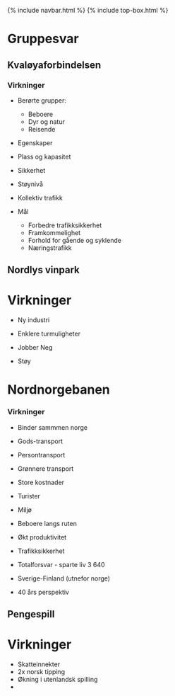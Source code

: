 {% include navbar.html %}  {% include top-box.html %} 

# Gruppesvar

## Kvaløyaforbindelsen

### Virkninger
* Berørte grupper:
  * Beboere
  * Dyr og natur
  * Reisende

*  Egenskaper
  * Plass og kapasitet
  * Sikkerhet
  * Støynivå
  * Kollektiv trafikk

* Mål
  * Forbedre trafikksikkerhet
  * Framkommelighet
  * Forhold for gående og syklende
  * Næringstrafikk
 
## Nordlys vinpark
# Virkninger
* Ny industri
* Enklere turmuligheter
* Jobber
  Neg

* Støy

# Nordnorgebanen
### Virkninger
* Binder sammmen norge
* Gods-transport
* Persontransport
* Grønnere transport
* Store kostnader
* Turister
* Miljø
* Beboere langs ruten

* Økt produktivitet
* Trafikksikkerhet

* Totalforsvar - sparte liv 3 640 
* Sverige-Finland (utnefor norge)
* 40 års perspektiv

  
## Pengespill

# Virkninger
* Skatteinnekter
* 2x norsk tipping
* Økning i utenlandsk spilling
* 

 

